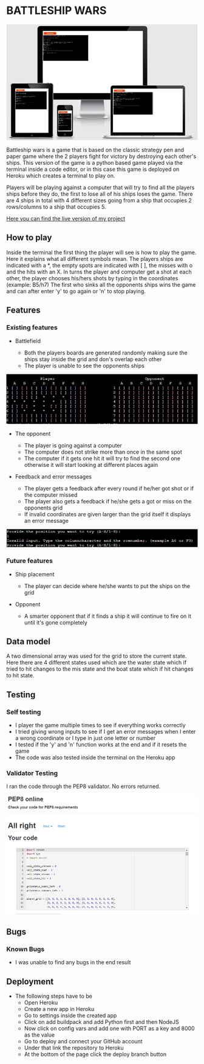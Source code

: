 # BATTLESHIP WARS

<img src="https://github.com/NikolaVk/battleship-wars/blob/master/images/amiresponsive.png">

Battleship wars is a game that is based on the classic strategy pen and paper game where the 2 players fight for victory 
by destroying each other's ships. This version of the game is a python based game played via the terminal inside a code 
editor, or in this case this game is deployed on Heroku which creates a terminal to play on.

Players will be playing against a computer that will try to find all the players ships before they do, 
the first to lose all of his ships loses the game. There are 4 ships in total with 4 different sizes going from 
a ship that occupies 2 rows/columns to a ship that occupies 5.

[Here you can find the live version of my project](https://battleship-wars.herokuapp.com/)

## How to play

Inside the terminal the first thing the player will see is how to play the game. Here it explains 
what all different symbols mean. The players ships are indicated with a *, the empty spots are indicated with [ ], 
the misses with o and the hits with an X. In turns the player and computer get a shot at each other, the player
chooses his/hers shots by typing in the coordinates (example: B5/h7) The first who sinks all the opponents ships
wins the game and can after enter 'y' to go again or 'n' to stop playing.

## Features

### Existing features

- Battlefield

    - Both the players boards are generated randomly making sure the ships stay inside the grid and don's overlap each other
    - The player is unable to see the opponents ships

<img src="https://github.com/NikolaVk/battleship-wars/blob/master/images/grids.png">

- The opponent
    - The player is going against a computer
    - The computer does not strike more than once in the same spot
    - The computer if it gets one hit it will try to find the second one otherwise it will start looking at different places again

- Feedback and error messages
    - The player gets a feedback after every round if he/her got shot or if the computer missed
    - The player also gets a feedback if he/she gets a got or miss on the opponents grid
    - If invalid coordinates are given larger than the grid itself it displays an error message

<img src="https://github.com/NikolaVk/battleship-wars/blob/master/images/errormsg.png">


### Future features

- Ship placement
    - The player can decide where he/she wants to put the ships on the grid

- Opponent
    - A smarter opponent that if it finds a ship it will continue to fire on it until it's gone completely 

## Data model

A two dimensional array was used for the grid to store the current state. Here there are 4 different states used which 
are the water state which if tried to hit changes to the mis state and the boat state which if hit changes to hit state.

## Testing 

### Self testing

- I player the game multiple times to see if everything works correctly
- I tried giving wrong inputs to see if I get an error messages when I enter
  a wrong coordinate or I type in just one letter or number
- I tested if the 'y' and 'n' function works at the end and if it resets the game
- The code was also tested inside the terminal on the Heroku app

### Validator Testing 

I ran the code through the PEP8 validator. No errors returned.

<img src="https://github.com/NikolaVk/battleship-wars/blob/master/images/validator.png">

## Bugs

### Known Bugs

- I was unable to find any bugs in the end result

## Deployment

- The following steps have to be
    - Open Heroku
    - Create a new app in Heroku
    - Go to settings inside the created app
    - Click on add buildpack and add Python first and then NodeJS
    - Now click on config vars and add one with PORT as a key and 8000 as the value
    - Go to deploy and connect your GitHub account
    - Under that link the repository to Heroku
    - At the bottom of the page click the deploy branch button
